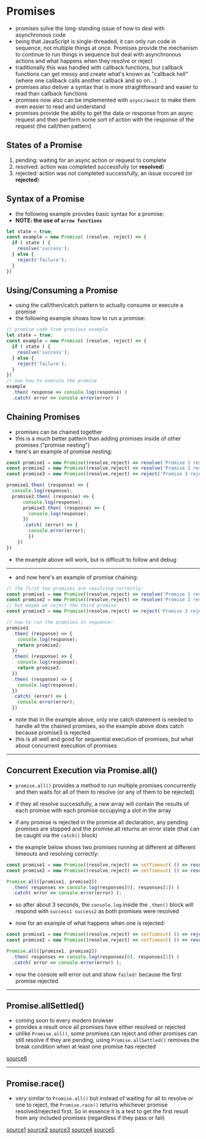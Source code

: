 # Promises

- promises solve the long-standing issue of how to deal with asynchronous code
- being that JavaScript is single-threaded, it can only run code in sequence, not multiple things at once. Promises provide the mechanism to continue to run things in sequence but deal with asynchronous actions and what happens when they resolve or reject
- traditionally this was handled with callback functions, but callback functions can get messy and create what's known as "callback hell" (where one callback calls another callback and so on...)
- promises also deliver a syntax that is more straightforward and easier to read than callback functions
- promises now also can be implemented with `async/await` to make them even easier to read and understand
- promises provide the ability to get the data or response from an async request and then perform some sort of action with the response of the request (the call/then pattern)

## States of a Promise

1. pending: waiting for an async action or request to complete
2. resolved: action was completed successfully (or **resolved**)
3. rejected: action was not completed successfully, an issue occured (or **rejected**)

## Syntax of a Promise

- the following example provides basic syntax for a promise:
- **NOTE: the use of `arrow functions`**

```js
let state = true;
const example = new Promise( (resolve, reject) => {
  if ( state ) {
    resolve('success');
  } else {
    reject('failure');
  }
})
```

## Using/Consuming a Promise

- using the call/then/catch pattern to actually consume or execute a promise
- the following example shows how to run a promise:

```js
// promise code from previous example
let state = true;
const example = new Promise( (resolve, reject) => {
  if ( state ) {
    resolve('success');
  } else {
    reject('failure');
  }
})
// now how to execute the promise
example
  .then( response => console.log(response) )
  .catch( error => console.error(error) )
```

## Chaining Promises

- promises can be chained together
- this is a much better pattern than adding promises inside of other promises ("promise nesting")
- here's an example of promise nesting:

```js
const promise1 = new Promise((resolve,reject) => resolve('Promise 1 resolved'));
const promise2 = new Promise((resolve,reject) => resolve('Promise 2 resolved'));
const promise3 = new Promise((resolve,reject) => reject('Promise 3 rejected'));

promise1.then( (response) => {
  console.log(response);
  promise2.then( (response) => {
      console.log(response);
      promise3.then( (response) => {
        console.log(response);
      })
      .catch( (error) => {
        console.error(error);
        })
    })
})
```

- the example above will work, but is difficult to follow and debug

---

- and now here's an example of promise chaining:

```js
// the first two promises are resolving correctly:
const promise1 = new Promise((resolve,reject) => resolve('Promise 1 resolved'));
const promise2 = new Promise((resolve,reject) => resolve('Promise 2 resolved'));
// but maybe we reject the third promise:
const promise3 = new Promise((resolve,reject) => reject('Promise 3 rejected'));

// now to run the promises in sequence:
promise1
  .then( (response) => {
    console.log(response);
    return promise2;
  })
  .then( (response) => {
    console.log(response);
    return promise3;
  })
  .then( (response) => {
    console.log(response);
  })
  .catch( (error) => {
    console.error(error);
  })
```

- note that in the example above, only one catch statement is needed to handle all the chained promises, so the example above does catch because promise3 is rejected
- this is all well and good for sequential execution of promises, but what about concurrent execution of promises

---

## Concurrent Execution via Promise.all()

- `promise.all()` provides a method to run multiple promises concurrently and then waits for all of them to resolve (or any of them to be rejected)
- if they all resolve successfully, a new array will contain the results of each promise with each promise occupying a slot in the array
- if any promise is rejected in the promise.all declaration, any pending promises are stopped and the promise.all returns an error state (that can be caught via the `catch()` block)

- the example below shows two promises running at different at different timeouts and resolving correctly:

```js
const promise1 = new Promise((resolve,reject) => setTimeout( () => resolve('success1'), 2000));
const promise2 = new Promise((resolve,reject) => setTimeout( () => resolve('success2'), 1000));

Promise.all([promise1, promise2])
  .then( responses => console.log(responses[0], responses[1]) )
  .catch( error => console.error(error) );
```

- so after about 3 seconds, the `console.log` inside the `.then()` block will respond with `success1 success2` as both promises were resolved

- now for an example of what happens when one is rejected:

```js
const promise1 = new Promise((resolve,reject) => setTimeout( () => reject('failed!'), 2000));
const promise2 = new Promise((resolve,reject) => setTimeout( () => resolve('success2'), 1000));

Promise.all([promise1, promise2])
  .then( responses => console.log(responses[0], responses[1]) )
  .catch( error => console.error(error) );
```

- now the console will error out and show `failed!` because the first promise rejected

---

## Promise.allSettled()

- coming soon to every modern browser
- provides a result once all promises have either resolved or rejected
- unlike `Promise.all()`, some promises can reject and other promises can still resolve if they are pending, using `Promise.allSettled()` removes the break condition when at least one promise has rejected

[source6](https://v8.dev/features/promise-combinators#promise.allsettled)

---

## Promise.race()

- very similar to `Promise.all()` but instead of waiting for all to resolve or one to reject, the `Promise.race()` returns whichever promise resolved/rejected first. So in essence it is a test to get the first result from any included promises (regardless if they pass or fail)

[source1](https://blog.bitsrc.io/understanding-promises-in-javascript-c5248de9ff8f)
[source2](https://scotch.io/tutorials/javascript-promises-for-dummies)
[source3](https://developer.mozilla.org/en-US/docs/Web/JavaScript/Guide/Using_promises)
[source4](https://developer.mozilla.org/en-US/docs/Web/JavaScript/Reference/Global_Objects/Promise)
[source5](https://developers.google.com/web/fundamentals/primers/promises)
